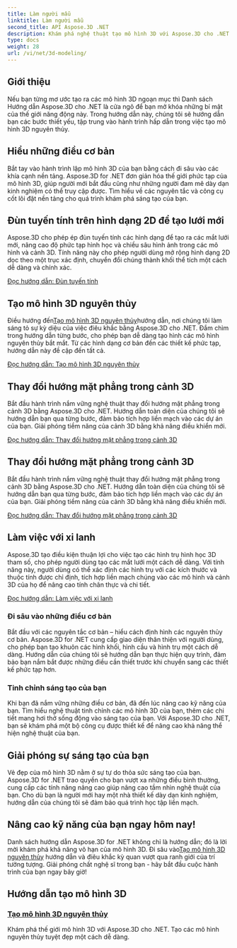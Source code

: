 ```yaml
---
title: Làm người mẫu
linktitle: Làm người mẫu
second_title: API Aspose.3D .NET
description: Khám phá nghệ thuật tạo mô hình 3D với Aspose.3D cho .NET! Dễ dàng tạo các mô hình nguyên thủy quyến rũ trong hướng dẫn toàn diện này. Hãy giải phóng sự sáng tạo của bạn ngay hôm nay.
type: docs
weight: 28
url: /vi/net/3d-modeling/
---
```


## Giới thiệu

Nếu bạn từng mơ ước tạo ra các mô hình 3D ngoạn mục thì Danh sách Hướng dẫn Aspose.3D cho .NET là cửa ngõ để bạn mở khóa những bí mật của thế giới năng động này. Trong hướng dẫn này, chúng tôi sẽ hướng dẫn bạn các bước thiết yếu, tập trung vào hành trình hấp dẫn trong việc tạo mô hình 3D nguyên thủy.

## Hiểu những điều cơ bản

Bắt tay vào hành trình lập mô hình 3D của bạn bằng cách đi sâu vào các khía cạnh nền tảng. Aspose.3D for .NET đơn giản hóa thế giới phức tạp của mô hình 3D, giúp người mới bắt đầu cũng như những người đam mê dày dạn kinh nghiệm có thể truy cập được. Tìm hiểu về các nguyên tắc và công cụ cốt lõi đặt nền tảng cho quá trình khám phá sáng tạo của bạn.

## Đùn tuyến tính trên hình dạng 2D để tạo lưới mới

Aspose.3D cho phép ép đùn tuyến tính các hình dạng để tạo ra các mắt lưới mới, nâng cao độ phức tạp hình học và chiều sâu hình ảnh trong các mô hình và cảnh 3D. Tính năng này cho phép người dùng mở rộng hình dạng 2D dọc theo một trục xác định, chuyển đổi chúng thành khối thể tích một cách dễ dàng và chính xác.

[Đọc hướng dẫn: Đùn tuyến tính](./linear-extrusion/)

## Tạo mô hình 3D nguyên thủy

 Điều hướng đến[Tạo mô hình 3D nguyên thủy](./primitive-3d-models/)hướng dẫn, nơi chúng tôi làm sáng tỏ sự kỳ diệu của việc điêu khắc bằng Aspose.3D cho .NET. Đắm chìm trong hướng dẫn từng bước, cho phép bạn dễ dàng tạo hình các mô hình nguyên thủy bắt mắt. Từ các hình dạng cơ bản đến các thiết kế phức tạp, hướng dẫn này đề cập đến tất cả.

[Đọc hướng dẫn: Tạo mô hình 3D nguyên thủy](./primitive-3d-models/)

## Thay đổi hướng mặt phẳng trong cảnh 3D

Bắt đầu hành trình nắm vững nghệ thuật thay đổi hướng mặt phẳng trong cảnh 3D bằng Aspose.3D cho .NET. Hướng dẫn toàn diện của chúng tôi sẽ hướng dẫn bạn qua từng bước, đảm bảo tích hợp liền mạch vào các dự án của bạn. Giải phóng tiềm năng của cảnh 3D bằng khả năng điều khiển mới.

[Đọc hướng dẫn: Thay đổi hướng mặt phẳng trong cảnh 3D](./change-plane-orientation/)

## Thay đổi hướng mặt phẳng trong cảnh 3D

Bắt đầu hành trình nắm vững nghệ thuật thay đổi hướng mặt phẳng trong cảnh 3D bằng Aspose.3D cho .NET. Hướng dẫn toàn diện của chúng tôi sẽ hướng dẫn bạn qua từng bước, đảm bảo tích hợp liền mạch vào các dự án của bạn. Giải phóng tiềm năng của cảnh 3D bằng khả năng điều khiển mới.

[Đọc hướng dẫn: Thay đổi hướng mặt phẳng trong cảnh 3D](./change-plane-orientation/)


## Làm việc với xi lanh

Aspose.3D tạo điều kiện thuận lợi cho việc tạo các hình trụ hình học 3D tham số, cho phép người dùng tạo các mắt lưới một cách dễ dàng. Với tính năng này, người dùng có thể xác định các hình trụ với các kích thước và thuộc tính được chỉ định, tích hợp liền mạch chúng vào các mô hình và cảnh 3D của họ để nâng cao tính chân thực và chi tiết.

[Đọc hướng dẫn: Làm việc với xi lanh](./working-with-cylinder/)



### Đi sâu vào những điều cơ bản

Bắt đầu với các nguyên tắc cơ bản – hiểu cách định hình các nguyên thủy cơ bản. Aspose.3D for .NET cung cấp giao diện thân thiện với người dùng, cho phép bạn tạo khuôn các hình khối, hình cầu và hình trụ một cách dễ dàng. Hướng dẫn của chúng tôi sẽ hướng dẫn bạn thực hiện quy trình, đảm bảo bạn nắm bắt được những điều cần thiết trước khi chuyển sang các thiết kế phức tạp hơn.

### Tinh chỉnh sáng tạo của bạn

Khi bạn đã nắm vững những điều cơ bản, đã đến lúc nâng cao kỹ năng của bạn. Tìm hiểu nghệ thuật tinh chỉnh các mô hình 3D của bạn, thêm các chi tiết mang hơi thở sống động vào sáng tạo của bạn. Với Aspose.3D cho .NET, bạn sẽ khám phá một bộ công cụ được thiết kế để nâng cao khả năng thể hiện nghệ thuật của bạn.

## Giải phóng sự sáng tạo của bạn

Vẻ đẹp của mô hình 3D nằm ở sự tự do thỏa sức sáng tạo của bạn. Aspose.3D for .NET trao quyền cho bạn vượt xa những điều bình thường, cung cấp các tính năng nâng cao giúp nâng cao tầm nhìn nghệ thuật của bạn. Cho dù bạn là người mới hay một nhà thiết kế dày dạn kinh nghiệm, hướng dẫn của chúng tôi sẽ đảm bảo quá trình học tập liền mạch.

## Nâng cao kỹ năng của bạn ngay hôm nay!

 Danh sách hướng dẫn Aspose.3D for .NET không chỉ là hướng dẫn; đó là lời mời khám phá khả năng vô hạn của mô hình 3D. Đi sâu vào[Tạo mô hình 3D nguyên thủy](./primitive-3d-models/) hướng dẫn và điêu khắc kỳ quan vượt qua ranh giới của trí tưởng tượng. Giải phóng chất nghệ sĩ trong bạn - hãy bắt đầu cuộc hành trình của bạn ngay bây giờ!
## Hướng dẫn tạo mô hình 3D
### [Tạo mô hình 3D nguyên thủy](./primitive-3d-models/)
Khám phá thế giới mô hình 3D với Aspose.3D cho .NET. Tạo các mô hình nguyên thủy tuyệt đẹp một cách dễ dàng.